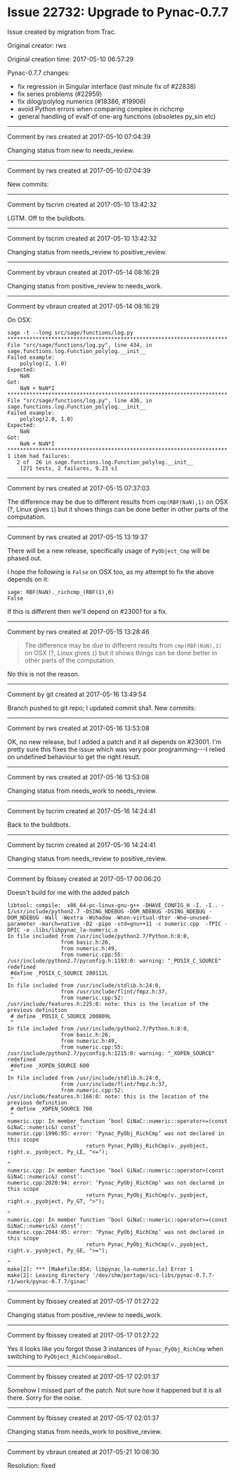 # Issue 22732: Upgrade to Pynac-0.7.7

Issue created by migration from Trac.

Original creator: rws

Original creation time: 2017-05-10 06:57:29

Pynac-0.7.7 changes:
* fix regression in Singular interface (last minute fix of #22838)
* fix series problems (#22959)
* fix dilog/polylog numerics (#18386, #19906)
* avoid Python errors when comparing complex in richcmp
* general handling of evalf of one-arg functions (obsoletes py_sin etc)


---

Comment by rws created at 2017-05-10 07:04:39

Changing status from new to needs_review.


---

Comment by rws created at 2017-05-10 07:04:39

New commits:


---

Comment by tscrim created at 2017-05-10 13:42:32

LGTM. Off to the buildbots.


---

Comment by tscrim created at 2017-05-10 13:42:32

Changing status from needs_review to positive_review.


---

Comment by vbraun created at 2017-05-14 08:16:29

Changing status from positive_review to needs_work.


---

Comment by vbraun created at 2017-05-14 08:16:29

On OSX:

```
sage -t --long src/sage/functions/log.py
**********************************************************************
File "src/sage/functions/log.py", line 434, in sage.functions.log.Function_polylog.__init__
Failed example:
    polylog(2, 1.0)
Expected:
    NaN
Got:
    NaN + NaN*I
**********************************************************************
File "src/sage/functions/log.py", line 436, in sage.functions.log.Function_polylog.__init__
Failed example:
    polylog(2.0, 1.0)
Expected:
    NaN
Got:
    NaN + NaN*I
**********************************************************************
1 item had failures:
   2 of  26 in sage.functions.log.Function_polylog.__init__
    [271 tests, 2 failures, 9.23 s]
```



---

Comment by rws created at 2017-05-15 07:37:03

The difference may be due to different results from `cmp(RBF(NaN),1)` on OSX (?, Linux gives `1`) but it shows things can be done better in other parts of the computation.


---

Comment by rws created at 2017-05-15 13:19:37

There will be a new release, specifically usage of `PyObject_Cmp` will be phased out.

I hope the following is `False` on OSX too, as my attempt to fix the above depends on it:

```
sage: RBF(NaN)._richcmp_(RBF(1),0)
False
```

If this is different then we'll depend on #23001 for a fix.


---

Comment by rws created at 2017-05-15 13:28:46

> The difference may be due to different results from `cmp(RBF(NaN),1)` on OSX (?, Linux gives `1`) but it shows things can be done better in other parts of the computation.

No this is not the reason.


---

Comment by git created at 2017-05-16 13:49:54

Branch pushed to git repo; I updated commit sha1. New commits:


---

Comment by rws created at 2017-05-16 13:53:08

OK, no new release, but I added a patch and it all depends on #23001. I'm pretty sure this fixes the issue which was very poor programming---I relied on undefined behaviour to get the right result.


---

Comment by rws created at 2017-05-16 13:53:08

Changing status from needs_work to needs_review.


---

Comment by tscrim created at 2017-05-16 14:24:41

Back to the buildbots.


---

Comment by tscrim created at 2017-05-16 14:24:41

Changing status from needs_review to positive_review.


---

Comment by fbissey created at 2017-05-17 00:06:20

Doesn't build for me with the added patch

```
libtool: compile:  x86_64-pc-linux-gnu-g++ -DHAVE_CONFIG_H -I. -I.. -I/usr/include/python2.7 -DSING_NDEBUG -DOM_NDEBUG -DSING_NDEBUG -DOM_NDEBUG -Wall -Wextra -Wshadow -Wnon-virtual-dtor -Wno-unused-parameter -march=native -O2 -pipe -std=gnu++11 -c numeric.cpp  -fPIC -DPIC -o .libs/libpynac_la-numeric.o
In file included from /usr/include/python2.7/Python.h:8:0,
                 from basic.h:26,
                 from numeric.h:49,
                 from numeric.cpp:55:
/usr/include/python2.7/pyconfig.h:1193:0: warning: "_POSIX_C_SOURCE" redefined
 #define _POSIX_C_SOURCE 200112L
 ^
In file included from /usr/include/stdlib.h:24:0,
                 from /usr/include/flint/fmpz.h:37,
                 from numeric.cpp:52:
/usr/include/features.h:225:0: note: this is the location of the previous definition
 # define _POSIX_C_SOURCE 200809L
 ^
In file included from /usr/include/python2.7/Python.h:8:0,
                 from basic.h:26,
                 from numeric.h:49,
                 from numeric.cpp:55:
/usr/include/python2.7/pyconfig.h:1215:0: warning: "_XOPEN_SOURCE" redefined
 #define _XOPEN_SOURCE 600
 ^
In file included from /usr/include/stdlib.h:24:0,
                 from /usr/include/flint/fmpz.h:37,
                 from numeric.cpp:52:
/usr/include/features.h:166:0: note: this is the location of the previous definition
 # define _XOPEN_SOURCE 700
 ^
numeric.cpp: In member function ‘bool GiNaC::numeric::operator<=(const GiNaC::numeric&) const’:
numeric.cpp:1996:95: error: ‘Pynac_PyObj_RichCmp’ was not declared in this scope
                         return Pynac_PyObj_RichCmp(v._pyobject, right.v._pyobject, Py_LE, "<=");
                                                                                               ^
numeric.cpp: In member function ‘bool GiNaC::numeric::operator>(const GiNaC::numeric&) const’:
numeric.cpp:2020:94: error: ‘Pynac_PyObj_RichCmp’ was not declared in this scope
                         return Pynac_PyObj_RichCmp(v._pyobject, right.v._pyobject, Py_GT, ">");
                                                                                              ^
numeric.cpp: In member function ‘bool GiNaC::numeric::operator>=(const GiNaC::numeric&) const’:
numeric.cpp:2044:95: error: ‘Pynac_PyObj_RichCmp’ was not declared in this scope
                         return Pynac_PyObj_RichCmp(v._pyobject, right.v._pyobject, Py_GE, ">=");
                                                                                               ^
make[2]: *** [Makefile:854: libpynac_la-numeric.lo] Error 1
make[2]: Leaving directory '/dev/shm/portage/sci-libs/pynac-0.7.7-r1/work/pynac-0.7.7/ginac'
```



---

Comment by fbissey created at 2017-05-17 01:27:22

Changing status from positive_review to needs_work.


---

Comment by fbissey created at 2017-05-17 01:27:22

Yes it looks like you forgot those 3 instances of `Pynac_PyObj_RichCmp` when switching to `PyObject_RichCompareBool`.


---

Comment by fbissey created at 2017-05-17 02:01:37

Somehow I missed part of the patch. Not sure how it happened but it is all there. Sorry for the noise.


---

Comment by fbissey created at 2017-05-17 02:01:37

Changing status from needs_work to positive_review.


---

Comment by vbraun created at 2017-05-21 10:08:30

Resolution: fixed
